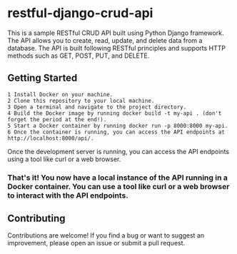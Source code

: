 # restful-django-crud-api
This is a sample RESTful CRUD API built using Python Django framework. The API allows you to create, read, update, and delete data from a database. The API is built following RESTful principles and supports HTTP methods such as GET, POST, PUT, and DELETE.
## Getting Started
    1 Install Docker on your machine.
    2 Clone this repository to your local machine.
    3 Open a terminal and navigate to the project directory.
    4 Build the Docker image by running docker build -t my-api . (don't forget the period at the end!).
    5 Start a Docker container by running docker run -p 8000:8000 my-api.
    6 Once the container is running, you can access the API endpoints at http://localhost:8000/api/.

Once the development server is running, you can access the API endpoints using a tool like curl or a web browser.
###  That's it! You now have a local instance of the API running in a Docker container. You can use a tool like curl or a web browser to interact with the API endpoints.

## Contributing
Contributions are welcome! If you find a bug or want to suggest an improvement, please open an issue or submit a pull request.
